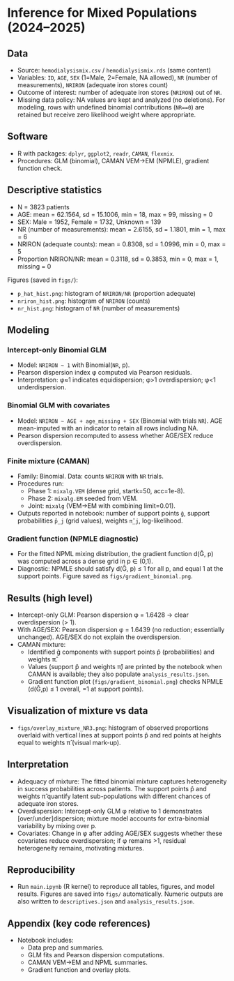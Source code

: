 # Inference for Mixed Populations (2024–2025)

## Data
- Source: `hemodialysismix.csv` / `hemodialysismix.rds` (same content)
- Variables: `ID`, `AGE`, `SEX` (1=Male, 2=Female, NA allowed), `NR` (number of measurements), `NRIRON` (adequate iron stores count)
- Outcome of interest: number of adequate iron stores (`NRIRON`) out of `NR`.
- Missing data policy: NA values are kept and analyzed (no deletions). For modeling, rows with undefined binomial contributions (`NR==0`) are retained but receive zero likelihood weight where appropriate.

## Software
- R with packages: `dplyr`, `ggplot2`, `readr`, `CAMAN`, `flexmix`.
- Procedures: GLM (binomial), CAMAN VEM→EM (NPMLE), gradient function check.

## Descriptive statistics
- N = 3823 patients
- AGE: mean = 62.1564, sd = 15.1006, min = 18, max = 99, missing = 0
- SEX: Male = 1952, Female = 1732, Unknown = 139
- NR (number of measurements): mean = 2.6155, sd = 1.1801, min = 1, max = 6
- NRIRON (adequate counts): mean = 0.8308, sd = 1.0996, min = 0, max = 5
- Proportion NRIRON/NR: mean = 0.3118, sd = 0.3853, min = 0, max = 1, missing = 0

Figures (saved in `figs/`):
- `p_hat_hist.png`: histogram of `NRIRON/NR` (proportion adequate)
- `nriron_hist.png`: histogram of `NRIRON` (counts)
- `nr_hist.png`: histogram of `NR` (number of measurements)

## Modeling
### Intercept-only Binomial GLM
- Model: `NRIRON ~ 1` with Binomial(`NR`, p).
- Pearson dispersion index φ computed via Pearson residuals.
- Interpretation: φ≈1 indicates equidispersion; φ>1 overdispersion; φ<1 underdispersion.

### Binomial GLM with covariates
- Model: `NRIRON ~ AGE + age_missing + SEX` (Binomial with trials `NR`). AGE mean-imputed with an indicator to retain all rows including NA.
- Pearson dispersion recomputed to assess whether AGE/SEX reduce overdispersion.

### Finite mixture (CAMAN)
- Family: Binomial. Data: counts `NRIRON` with `NR` trials.
- Procedures run:
  - Phase 1: `mixalg.VEM` (dense grid, startk=50, acc=1e-8).
  - Phase 2: `mixalg.EM` seeded from VEM.
  - Joint: `mixalg` (VEM→EM with combining limit=0.01).
- Outputs reported in notebook: number of support points `ĝ`, support probabilities `p̂_j` (grid values), weights `π̂_j`, log-likelihood.

### Gradient function (NPMLE diagnostic)
- For the fitted NPML mixing distribution, the gradient function d(Ĝ, p) was computed across a dense grid in p ∈ (0,1).
- Diagnostic: NPMLE should satisfy d(Ĝ, p) ≤ 1 for all p, and equal 1 at the support points. Figure saved as `figs/gradient_binomial.png`.

## Results (high level)
- Intercept-only GLM: Pearson dispersion φ = 1.6428 → clear overdispersion (> 1).
- With AGE/SEX: Pearson dispersion φ = 1.6439 (no reduction; essentially unchanged). AGE/SEX do not explain the overdispersion.
- CAMAN mixture:
  - Identified ĝ components with support points p̂ (probabilities) and weights π̂.
  - Values (support p̂ and weights π̂) are printed by the notebook when CAMAN is available; they also populate `analysis_results.json`.
  - Gradient function plot (`figs/gradient_binomial.png`) checks NPMLE (d(Ĝ,p) ≤ 1 overall, =1 at support points).

## Visualization of mixture vs data
- `figs/overlay_mixture_NR3.png`: histogram of observed proportions overlaid with vertical lines at support points p̂ and red points at heights equal to weights π̂ (visual mark-up).

## Interpretation
- Adequacy of mixture: The fitted binomial mixture captures heterogeneity in success probabilities across patients. The support points p̂ and weights π̂ quantify latent sub-populations with different chances of adequate iron stores.
- Overdispersion: Intercept-only GLM φ relative to 1 demonstrates [over/under]dispersion; mixture model accounts for extra-binomial variability by mixing over p.
- Covariates: Change in φ after adding AGE/SEX suggests whether these covariates reduce overdispersion; if φ remains >1, residual heterogeneity remains, motivating mixtures.

## Reproducibility
- Run `main.ipynb` (R kernel) to reproduce all tables, figures, and model results. Figures are saved into `figs/` automatically. Numeric outputs are also written to `descriptives.json` and `analysis_results.json`.

## Appendix (key code references)
- Notebook includes:
  - Data prep and summaries.
  - GLM fits and Pearson dispersion computations.
  - CAMAN VEM→EM and NPML summaries.
  - Gradient function and overlay plots.
